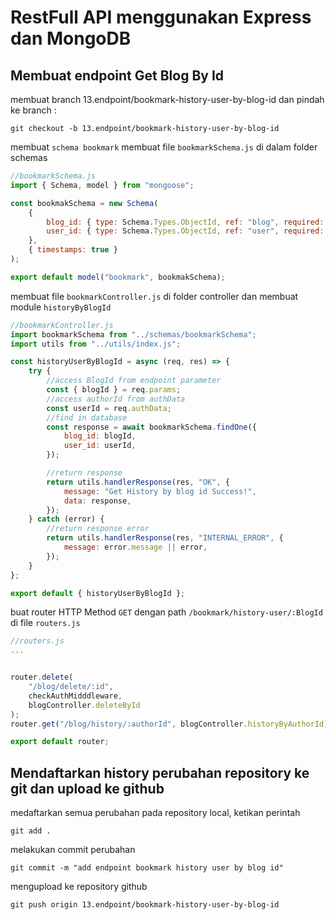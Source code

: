 # RestFull API menggunakan Express dan MongoDB

## Membuat endpoint Get Blog By Id

membuat branch 13.endpoint/bookmark-history-user-by-blog-id dan pindah ke branch :

```console
git checkout -b 13.endpoint/bookmark-history-user-by-blog-id
```

membuat `schema bookmark`
membuat file `bookmarkSchema.js` di dalam folder schemas

```js
//bookmarkSchema.js
import { Schema, model } from "mongoose";

const bookmakSchema = new Schema(
    {
        blog_id: { type: Schema.Types.ObjectId, ref: "blog", required: true },
        user_id: { type: Schema.Types.ObjectId, ref: "user", required: true },
    },
    { timestamps: true }
);

export default model("bookmark", bookmakSchema);
```

membuat file `bookmarkController.js` di folder controller dan membuat module `historyByBlogId`

```js
//bookmarkController.js
import bookmarkSchema from "../schemas/bookmarkSchema";
import utils from "../utils/index.js";

const historyUserByBlogId = async (req, res) => {
    try {
        //access BlogId from endpoint parameter
        const { blogId } = req.params;
        //access authorId from authData
        const userId = req.authData;
        //find in database
        const response = await bookmarkSchema.findOne({
            blog_id: blogId,
            user_id: userId,
        });

        //return response
        return utils.handlerResponse(res, "OK", {
            message: "Get History by blog id Success!",
            data: response,
        });
    } catch (error) {
        //return response error
        return utils.handlerResponse(res, "INTERNAL_ERROR", {
            message: error.message || error,
        });
    }
};

export default { historyUserByBlogId };
```

buat router HTTP Method `GET` dengan path `/bookmark/history-user/:BlogId` di file `routers.js`

```js
//routers.js
...


router.delete(
    "/blog/delete/:id",
    checkAuthMidddleware,
    blogController.deleteById
);
router.get("/blog/history/:authorId", blogController.historyByAuthorId);

export default router;

```

## Mendaftarkan history perubahan repository ke git dan upload ke github

medaftarkan semua perubahan pada repository local, ketikan perintah

```console
git add .
```

melakukan commit perubahan

```console
git commit -m "add endpoint bookmark history user by blog id"
```

mengupload ke repository github

```console
git push origin 13.endpoint/bookmark-history-user-by-blog-id
```
